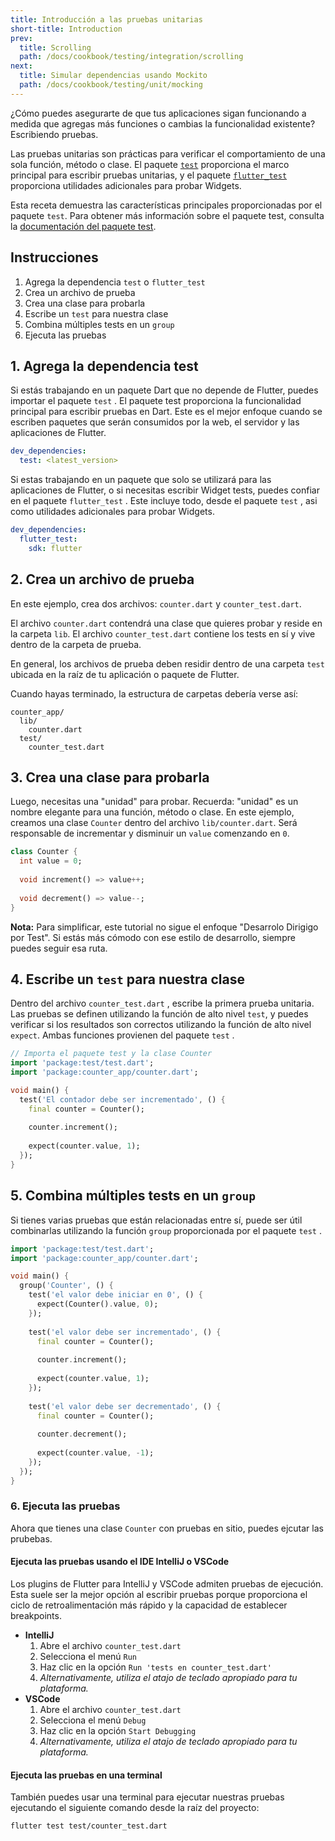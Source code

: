 ```yaml
---
title: Introducción a las pruebas unitarias
short-title: Introduction
prev:
  title: Scrolling
  path: /docs/cookbook/testing/integration/scrolling
next:
  title: Simular dependencias usando Mockito
  path: /docs/cookbook/testing/unit/mocking
---
```


¿Cómo puedes asegurarte de que tus aplicaciones sigan funcionando a medida que 
agregas más funciones o cambias la funcionalidad existente? Escribiendo pruebas.

Las pruebas unitarias son prácticas para verificar el comportamiento de una sola función, 
método o clase. El paquete [`test`]({{site.pub-pkg}}/test) proporciona 
el marco principal para escribir pruebas unitarias, y el paquete 
[`flutter_test`]({{site.api}}/flutter/flutter_test/flutter_test-library.html) 
proporciona utilidades adicionales para probar Widgets.

Esta receta demuestra las características principales proporcionadas por el paquete `test`. 
Para obtener más información sobre el paquete test, consulta la 
[documentación 
del paquete test]({{site.github}}/dart-lang/test/blob/master/README.md).

## Instrucciones

  1. Agrega la dependencia `test` o `flutter_test`
  2. Crea un archivo de prueba
  3. Crea una clase para probarla
  4. Escribe un `test` para nuestra clase
  5. Combina múltiples tests en un `group`
  6. Ejecuta las pruebas

## 1. Agrega la dependencia test

Si estás trabajando en un paquete Dart que no depende de Flutter, puedes importar el 
paquete `test` . El paquete test proporciona la funcionalidad principal para escribir pruebas en Dart. 
Este es el mejor enfoque cuando se escriben paquetes que serán consumidos por la web, el 
servidor y las aplicaciones de Flutter.

```yaml
dev_dependencies:
  test: <latest_version>
```

Si estas trabajando en un paquete que solo se utilizará para las aplicaciones de Flutter, 
o si necesitas escribir Widget tests, puedes confiar en el paquete `flutter_test` . 
Este incluye todo, desde el paquete `test` , asi como utilidades adicionales para 
probar Widgets.

```yaml
dev_dependencies:
  flutter_test:
    sdk: flutter
```


## 2. Crea un archivo de prueba

En este ejemplo, crea dos archivos: `counter.dart` y `counter_test.dart`. 

El archivo `counter.dart` contendrá una clase que quieres probar y reside en 
la carpeta `lib`. El archivo `counter_test.dart` contiene los tests en sí y 
vive dentro de la carpeta de prueba.

En general, los archivos de prueba deben residir dentro de una carpeta `test` 
ubicada en la raíz de tu aplicación o paquete de Flutter.

Cuando hayas terminado, la estructura de carpetas debería verse así:

```
counter_app/
  lib/
    counter.dart
  test/
    counter_test.dart
```

## 3. Crea una clase para probarla

Luego, necesitas una "unidad" para probar. Recuerda: "unidad" es un 
nombre elegante para una función, método o clase. En este ejemplo, creamos 
una clase `Counter` dentro del archivo 
`lib/counter.dart`. Será responsable de incrementar y disminuir un `value` comenzando en `0`. 

<!-- skip -->
```dart
class Counter {
  int value = 0;
  
  void increment() => value++;
  
  void decrement() => value--; 
}
```

**Nota:** Para simplificar, este tutorial no sigue el enfoque "Desarrolo 
Dirigigo por Test". Si estás más cómodo con ese estilo de desarrollo, 
siempre puedes seguir esa ruta.

## 4. Escribe un `test` para nuestra clase

Dentro del archivo `counter_test.dart` , escribe la primera prueba unitaria. 
Las pruebas se definen utilizando la función de alto nivel `test`, y puedes verificar 
si los resultados son correctos utilizando la función de alto nivel `expect`. 
Ambas funciones provienen del paquete `test` .

<!-- skip -->
```dart
// Importa el paquete test y la clase Counter
import 'package:test/test.dart';
import 'package:counter_app/counter.dart';

void main() {
  test('El contador debe ser incrementado', () {
    final counter = Counter();
    
    counter.increment();
    
    expect(counter.value, 1);
  });
}
```  

## 5. Combina múltiples tests en un `group`

Si tienes varias pruebas que están relacionadas entre sí, puede ser útil combinarlas 
utilizando la función `group` proporcionada por el paquete `test` .

<!-- skip -->
```dart
import 'package:test/test.dart';
import 'package:counter_app/counter.dart';

void main() {
  group('Counter', () {
    test('el valor debe iniciar en 0', () {
      expect(Counter().value, 0);
    });
    
    test('el valor debe ser incrementado', () {
      final counter = Counter();
        
      counter.increment();
        
      expect(counter.value, 1);
    });
    
    test('el valor debe ser decrementado', () {
      final counter = Counter();
        
      counter.decrement();
        
      expect(counter.value, -1);
    });
  });
}
```

### 6. Ejecuta las pruebas

Ahora que tienes una clase `Counter` con pruebas en sitio, puedes ejcutar las prubebas. 

#### Ejecuta las pruebas usando el IDE IntelliJ o VSCode 

Los plugins de Flutter para IntelliJ y VSCode admiten pruebas de ejecución. Esta suele 
ser la mejor opción al escribir pruebas porque proporciona el ciclo de retroalimentación 
más rápido y la capacidad de establecer breakpoints.

  * **IntelliJ** 
    1. Abre el archivo `counter_test.dart` 
    2. Selecciona el menú `Run` 
    3. Haz clic en la opción `Run 'tests en counter_test.dart'` 
    4. *Alternativamente, utiliza el atajo de teclado apropiado para tu plataforma.*
  * **VSCode**
    1. Abre el archivo `counter_test.dart` 
    2. Selecciona el menú `Debug` 
    3. Haz clic en la opción `Start Debugging` 
    4. *Alternativamente, utiliza el atajo de teclado apropiado para tu plataforma.*

#### Ejecuta las pruebas en una terminal

También puedes usar una terminal para ejecutar nuestras pruebas ejecutando el siguiente comando desde la raíz del proyecto:

```
flutter test test/counter_test.dart
```
